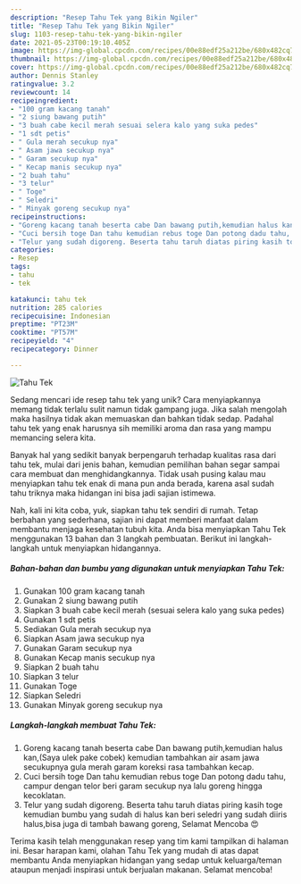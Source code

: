 ```yaml
---
description: "Resep Tahu Tek yang Bikin Ngiler"
title: "Resep Tahu Tek yang Bikin Ngiler"
slug: 1103-resep-tahu-tek-yang-bikin-ngiler
date: 2021-05-23T00:19:10.405Z
image: https://img-global.cpcdn.com/recipes/00e88edf25a212be/680x482cq70/tahu-tek-foto-resep-utama.jpg
thumbnail: https://img-global.cpcdn.com/recipes/00e88edf25a212be/680x482cq70/tahu-tek-foto-resep-utama.jpg
cover: https://img-global.cpcdn.com/recipes/00e88edf25a212be/680x482cq70/tahu-tek-foto-resep-utama.jpg
author: Dennis Stanley
ratingvalue: 3.2
reviewcount: 14
recipeingredient:
- "100 gram kacang tanah"
- "2 siung bawang putih"
- "3 buah cabe kecil merah sesuai selera kalo yang suka pedes"
- "1 sdt petis"
- " Gula merah secukup nya"
- " Asam jawa secukup nya"
- " Garam secukup nya"
- " Kecap manis secukup nya"
- "2 buah tahu"
- "3 telur"
- " Toge"
- " Seledri"
- " Minyak goreng secukup nya"
recipeinstructions:
- "Goreng kacang tanah beserta cabe Dan bawang putih,kemudian halus kan,(Saya ulek pake cobek) kemudian tambahkan air asam jawa secukupnya gula merah garam koreksi rasa tambahkan kecap."
- "Cuci bersih toge Dan tahu kemudian rebus toge Dan potong dadu tahu, campur dengan telor beri garam secukup nya lalu goreng hingga kecoklatan."
- "Telur yang sudah digoreng. Beserta tahu taruh diatas piring kasih toge kemudian bumbu yang sudah di halus kan beri seledri yang sudah diiris halus,bisa juga di tambah bawang goreng, Selamat Mencoba 😍"
categories:
- Resep
tags:
- tahu
- tek

katakunci: tahu tek 
nutrition: 285 calories
recipecuisine: Indonesian
preptime: "PT23M"
cooktime: "PT57M"
recipeyield: "4"
recipecategory: Dinner

---
```



![Tahu Tek](https://img-global.cpcdn.com/recipes/00e88edf25a212be/680x482cq70/tahu-tek-foto-resep-utama.jpg)

Sedang mencari ide resep tahu tek yang unik? Cara menyiapkannya memang tidak terlalu sulit namun tidak gampang juga. Jika salah mengolah maka hasilnya tidak akan memuaskan dan bahkan tidak sedap. Padahal tahu tek yang enak harusnya sih memiliki aroma dan rasa yang mampu memancing selera kita.



Banyak hal yang sedikit banyak berpengaruh terhadap kualitas rasa dari tahu tek, mulai dari jenis bahan, kemudian pemilihan bahan segar sampai cara membuat dan menghidangkannya. Tidak usah pusing kalau mau menyiapkan tahu tek enak di mana pun anda berada, karena asal sudah tahu triknya maka hidangan ini bisa jadi sajian istimewa.


Nah, kali ini kita coba, yuk, siapkan tahu tek sendiri di rumah. Tetap berbahan yang sederhana, sajian ini dapat memberi manfaat dalam membantu menjaga kesehatan tubuh kita. Anda bisa menyiapkan Tahu Tek menggunakan 13 bahan dan 3 langkah pembuatan. Berikut ini langkah-langkah untuk menyiapkan hidangannya.

<!--inarticleads1-->

##### Bahan-bahan dan bumbu yang digunakan untuk menyiapkan Tahu Tek:

1. Gunakan 100 gram kacang tanah
1. Gunakan 2 siung bawang putih
1. Siapkan 3 buah cabe kecil merah (sesuai selera kalo yang suka pedes)
1. Gunakan 1 sdt petis
1. Sediakan  Gula merah secukup nya
1. Siapkan  Asam jawa secukup nya
1. Gunakan  Garam secukup nya
1. Gunakan  Kecap manis secukup nya
1. Siapkan 2 buah tahu
1. Siapkan 3 telur
1. Gunakan  Toge
1. Siapkan  Seledri
1. Gunakan  Minyak goreng secukup nya




<!--inarticleads2-->

##### Langkah-langkah membuat Tahu Tek:

1. Goreng kacang tanah beserta cabe Dan bawang putih,kemudian halus kan,(Saya ulek pake cobek) kemudian tambahkan air asam jawa secukupnya gula merah garam koreksi rasa tambahkan kecap.
1. Cuci bersih toge Dan tahu kemudian rebus toge Dan potong dadu tahu, campur dengan telor beri garam secukup nya lalu goreng hingga kecoklatan.
1. Telur yang sudah digoreng. Beserta tahu taruh diatas piring kasih toge kemudian bumbu yang sudah di halus kan beri seledri yang sudah diiris halus,bisa juga di tambah bawang goreng, Selamat Mencoba 😍




Terima kasih telah menggunakan resep yang tim kami tampilkan di halaman ini. Besar harapan kami, olahan Tahu Tek yang mudah di atas dapat membantu Anda menyiapkan hidangan yang sedap untuk keluarga/teman ataupun menjadi inspirasi untuk berjualan makanan. Selamat mencoba!
